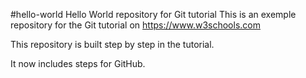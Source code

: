 #hello-world
Hello World repository for Git tutorial
This is an exemple repository for the Git tutorial on https://www.w3schools.com

This repository is built step by step in the tutorial.

It now includes steps for GitHub.
